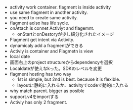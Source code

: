 - activity work container. flagment is inside activity
- use same flagment in another activity.
- you need to create same activity.
- flagment aolso has life sycle.
- onAttach is connet Activiyt and flagemnt.
  - onStartとonDestoryが少し細分化されたイメージ
- Flagment get intent via Activity.
- dynamicaly add a fragmentができる
- Activiy is container and Flagmetn is view
- local date
- 画面右上のproject structureからdependencyを選択
- Localdateが使えなkった。SDKのレベルを変更
- flagment hosting has two way
  - 1st is simple, but 2nd is best. because it is flexible.
  - layoutに静的に入れるか、activityでcodeで動的に入れる
- why match parent. bigger as posible
- support.v4をimportする
- Activiy has only 2 fragment. 
